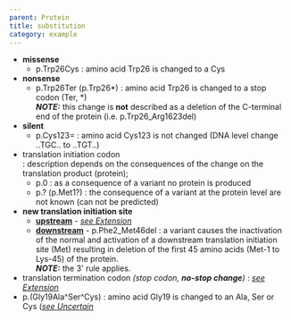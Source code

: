 ```yaml
---
parent: Protein
title: substitution
category: example
---
```


*	**missense**
	* 	p.Trp26Cys
	: 	amino acid Trp26 is changed to a Cys
*	**nonsense**
	*	p.Trp26Ter (p.Trp26\*)
    	:	amino acid Trp26 is changed to a stop codon (Ter, \*)<br>
        _**NOTE:**_ this change is **not** described as a deletion of the C-terminal end of the protein (i.e. p.Trp26\_Arg1623del)
*	**silent**
	* 	p.Cys123=
	:	amino acid Cys123 is not changed (DNA level change ..TGC.. to ..TGT..)
* 	translation initiation codon  
	:	description depends on the consequences of the change on the translation product (protein);
	*	p.0
	:	as a consequence of a variant no protein is produced
	*	p.? (p.Met1?)
    	:	the consequence of a variant at the protein level are not known (can not be predicted)
*	**new translation initiation site**
	*	**<u>upstream</u>**  -  [_see Extension_](/recommendations/protein/variant/extension)
	*	**<u>downstream</u>**  -  p.Phe2\_Met46del 
		:	a variant causes the inactivation of the normal and activation of a downstream translation initiation site (Met) resulting in deletion of the first 45 amino acids (Met-1 to Lys-45) of the protein.<br>
        	_**NOTE:**_ the 3' rule applies.
*	translation termination codon _(stop codon, **no-stop change**)_
	:	[_see Extension_](/recommendations/protein/variant/extension)
*	p.(Gly19Ala^Ser^Cys)
	:	amino acid Gly19 is changed to an Ala, Ser or Cys ([_see Uncertain_](/recommendations/uncertain/)
	
